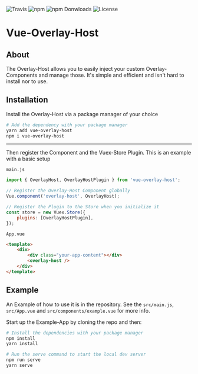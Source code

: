 ![Travis](https://img.shields.io/travis/sinexist/vue-overlay-host.svg?style=flat-square)
![npm](https://img.shields.io/npm/v/vue-overlay-host.svg?style=flat-square)
![npm Donwloads](https://img.shields.io/npm/dm/vue-overlay-host.svg?style=flat-square)
![License](https://img.shields.io/github/license/sinexist/vue-overlay-host.svg?style=flat-square)

# Vue-Overlay-Host

## About

The Overlay-Host allows you to easily inject your custom Overlay-Components and manage those. It's simple and efficient and isn't hard to install nor to use.

## Installation

Install the Overlay-Host via a package manager of your choice

```sh
# Add the dependency with your package manager
yarn add vue-overlay-host
npm i vue-overlay-host
```

---

Then register the Component and the Vuex-Store Plugin. This is an example with a basic setup

`main.js`
```js
import { OverlayHost, OverlayHostPlugin } from 'vue-overlay-host';

// Register the Overlay-Host Component globally
Vue.component('overlay-host', OverlayHost);

// Register the Plugin to the Store when you initialize it
const store = new Vuex.Store({
    plugins: [OverlayHostPlugin],
});
```

`App.vue`
```html
<template>
    <div>
        <div class="your-app-content"></div>
        <overlay-host />
    </div>
</template>
```

## Example

An Example of how to use it is in the repository. See the `src/main.js`, `src/App.vue` and `src/components/example.vue` for more info.

Start up the Example-App by cloning the repo and then:
```sh
# Install the dependencies with your package manager
npm install
yarn install

# Run the serve command to start the local dev server
npm run serve
yarn serve
```

